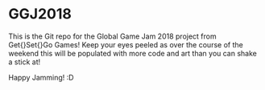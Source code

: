 # GGJ2018
This is the Git repo for the Global Game Jam 2018 project from Get{}Set{}Go Games! Keep your eyes peeled as over the course of the weekend this will be populated with more code and art than you can shake a stick at!

Happy Jamming! :D